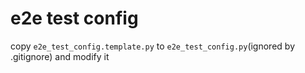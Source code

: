 # e2e test config

copy `e2e_test_config.template.py` to `e2e_test_config.py`(ignored by .gitignore) and modify it